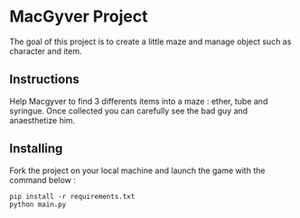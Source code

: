 # MacGyver Project

The goal of this project is to create a little maze and manage object such as character and item.

##  Instructions

Help Macgyver to find 3 differents items into a maze : ether, tube and syringue. Once collected you can carefully see the bad guy and anaesthetize him. 

## Installing

Fork the project on your local machine and launch the game with the command below :

    pip install -r requirements.txt
    python main.py
